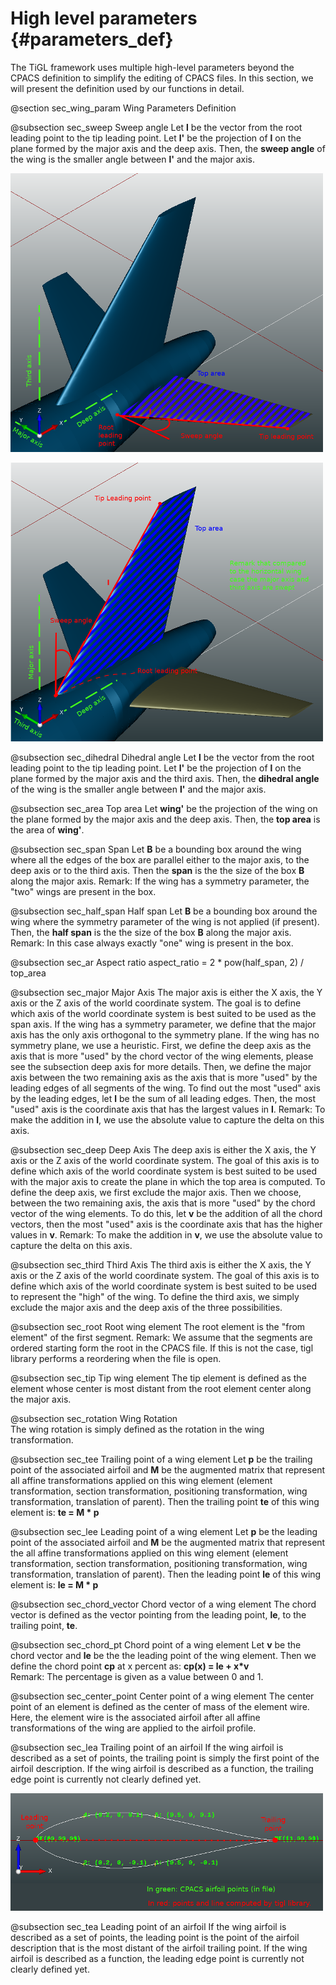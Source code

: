 High level parameters {#parameters_def}
==================================

The TiGL framework uses multiple high-level parameters beyond the CPACS definition to simplify the editing of CPACS files. In this section, we will present the definition used by our functions in detail.   

@section sec_wing_param Wing Parameters Definition

@subsection sec_sweep Sweep angle 
Let **l** be the vector from the root leading point to the tip leading point. Let **l'** be the projection of **l** on the plane formed by the major axis and the deep axis. 
Then, the **sweep angle** of the wing is the smaller angle between **l'** and the major axis. 

![Sweep and top area parameter for a horizontal wing](images/def-horizontal-wing.png) 

![Sweep and top area parameter for a vertical wing](images/def-vertical-wing.png) 

@subsection sec_dihedral Dihedral angle
Let **l** be the vector from the root leading point to the tip leading point. Let **l'** be the projection of **l** on the plane formed by the major axis and the third axis. Then, the **dihedral angle** of the wing is the smaller angle between **l'** and the  major axis. 


@subsection sec_area Top area
Let **wing'** be the projection of the wing on the plane formed by the major axis and the deep axis. 
Then, the **top area** is the area of **wing'**.
     

@subsection sec_span Span
Let **B** be a bounding box around the wing where all the edges of the box are parallel either to the major axis, to the deep axis or to the third axis. 
Then the **span** is the the size of the box **B** along the major axis.
Remark: If the wing has a symmetry parameter, the "two" wings are present in the box. 

@subsection sec_half_span Half span
Let **B** be a bounding box around the wing where the symmetry parameter of the wing is not applied (if present). 
Then, the **half span** is the the size of the box **B** along the major axis.
Remark: In this case always exactly "one" wing is present in the box.     
     
@subsection sec_ar Aspect ratio 
aspect_ratio = 2 * pow(half_span, 2) / top_area  


@subsection sec_major Major Axis
The major axis is either the X axis, the Y axis or the Z axis of the world coordinate system. 
The goal is to define which axis of the world coordinate system is best suited to be used as the span axis. 
If the wing has a symmetry parameter, we define that the major axis has the only axis orthogonal to the symmetry plane. 
If the wing has no symmetry plane, we use a heuristic.
First, we define the deep axis as the axis that is more "used" by the chord vector of the wing elements, please see the subsection deep axis for more details. 
Then, we define the major axis between the two remaining axis as the axis that is more "used" by the leading edges of all segments of the wing.
To find out the most "used" axis by the leading edges, let **l** be the sum of all leading edges. 
Then, the most "used" axis is the coordinate axis that has the largest values in **l**. 
Remark: To make the addition in **l**, we use the absolute value to capture the delta on this axis. 

     
@subsection sec_deep Deep Axis
The deep axis is either the X axis, the Y axis or the Z axis of the world coordinate system. 
The goal of this axis is to define which axis of the world coordinate system is best suited to be used with the major axis to create the plane in which the top area is computed.
To define the deep axis, we first exclude the major axis. 
Then we choose, between the two remaining axis, the axis that is more "used" by the chord vector of the wing elements. 
To do this, let **v** be the addition of all the chord vectors, then the most "used" axis is the coordinate axis that has the higher values in **v**. 
Remark: To make the addition in **v**, we use the absolute value to capture the delta on this axis.  

@subsection sec_third Third Axis
The third axis is either the X axis, the Y axis or the Z axis of the world coordinate system. 
The goal of this axis is to define which axis of the world coordinate system is best suited to be used to represent the "high" of the wing.
To define the third axis, we simply exclude the major axis and the deep axis of the three possibilities. 


@subsection sec_root Root wing element
The root element is the "from element" of the first segment. 
Remark: We assume that the segments are ordered starting form the root in the CPACS file. 
If this is not the case, tigl library performs a reordering when the file is open. 


@subsection sec_tip Tip wing element
The tip element is defined as the element whose center is most distant from the root element center along the major axis. 


@subsection sec_rotation Wing Rotation    
The wing rotation is simply defined as the rotation in the wing transformation. 


@subsection sec_tee Trailing point of a wing element
Let **p** be the trailing point of the associated airfoil and **M** be the augmented matrix that represent all affine transformations applied on this wing element (element transformation, section transformation, positioning transformation, wing transformation, translation of parent). 
Then the trailing point **te** of this wing element is: **te = M * p**     
    
@subsection sec_lee Leading point of a wing element
Let **p** be the leading point of the associated airfoil and **M** be the augmented matrix that represent the all affine transformations applied on this wing element (element transformation, section transformation, positioning transformation, wing transformation, translation of parent). 
Then the leading point **le** of this wing element is: **le = M * p**     


@subsection sec_chord_vector Chord vector of a wing element 
The chord vector is defined as the vector pointing from the leading point, **le**, to the trailing point, **te**. 

@subsection sec_chord_pt Chord point of a wing element 
Let **v** be the chord vector and **le** be the the leading point of the wing element. 
Then we define the chord point **cp** at x percent as: **cp(x) = le + x*v**   
Remark: The percentage is given as a value between 0 and 1. 

@subsection sec_center_point Center point of a wing element 
The center point of an element is defined as the center of mass of the element wire. 
Here, the element wire is the associated airfoil after all affine transformations of the wing are applied to the airfoil profile.


@subsection sec_lea Trailing point of an airfoil
If the wing airfoil is described as a set of points, the trailing point is simply the first point of the airfoil description. 
If the wing airfoil is described as a function, the trailing edge point is currently not clearly defined yet.

![Trailing point and leading point of an airfoil described as a set of points](images/def-airfoil.png) 

@subsection sec_tea Leading point of an airfoil
If the wing airfoil is described as a set of points, the leading point is the point of the airfoil description that is the most distant of the airfoil trailing point.
If the wing airfoil is described as a function, the leading edge point is currently not clearly defined yet. 

